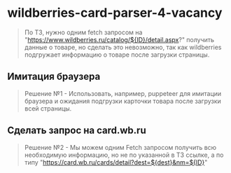 # wildberries-card-parser-4-vacancy

> По ТЗ, нужно одним fetch запросом на "https://www.wildberries.ru/catalog/${ID}/detail.aspx?" получить данные о товаре,
> но сделать это невозможно, так как wildberries подгружает информацию о товаре после загрузки страницы.

## Имитация браузера
> Решение №1 - Использовать, например, puppeteer для имитации браузера и ожидания подгрузки карточки товара после загрузки всей страницы.

## Сделать запрос на card.wb.ru
> Решение №2 - Мы можем одним Fetch запросом получить всю необходимую информацию, но не по указанной в ТЗ ссылке, а по типу "https://card.wb.ru/cards/detail?dest=${dest}&nm=${ID}"
